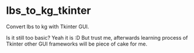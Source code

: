# lbs_to_kg_tkinter
Convert lbs to kg with Tkinter GUI.

Is it still too basic? Yeah it is :D But trust me, afterwards learning process of Tkinter other GUI frameworks will be piece of cake for me.
